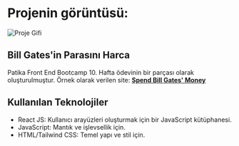 # Projenin görüntüsü:

![Proje Gifi](./public/shoppingList.gif)

## Bill Gates'in Parasını Harca

Patika Front End Bootcamp 10. Hafta ödevinin bir parçası olarak oluşturulmuştur. Örnek olarak verilen site: **[Spend Bill Gates' Money](https://neal.fun/spend)**

## Kullanılan Teknolojiler

- React JS: Kullanıcı arayüzleri oluşturmak için bir JavaScript kütüphanesi.
- JavaScript: Mantık ve işlevsellik için.
- HTML/Tailwind CSS: Temel yapı ve stil için.
